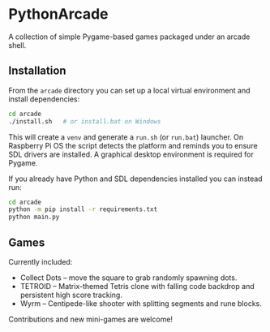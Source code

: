 # PythonArcade

A collection of simple Pygame-based games packaged under an arcade shell.

## Installation

From the `arcade` directory you can set up a local virtual environment and
install dependencies:

```sh
cd arcade
./install.sh   # or install.bat on Windows
```

This will create a `venv` and generate a `run.sh` (or `run.bat`) launcher. On
Raspberry Pi OS the script detects the platform and reminds you to ensure SDL
drivers are installed. A graphical desktop environment is required for Pygame.

If you already have Python and SDL dependencies installed you can instead run:

```sh
cd arcade
python -m pip install -r requirements.txt
python main.py
```

## Games

Currently included:

- Collect Dots – move the square to grab randomly spawning dots.
- TETROID – Matrix-themed Tetris clone with falling code backdrop and
  persistent high score tracking.
- Wyrm – Centipede-like shooter with splitting segments and rune blocks.

Contributions and new mini-games are welcome!

